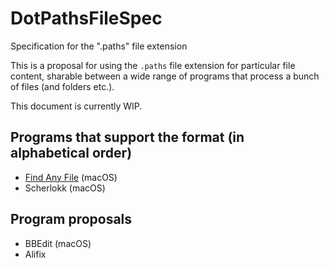 # DotPathsFileSpec

Specification for the ".paths" file extension

This is a proposal for using the `.paths` file extension for particular file content, sharable between a wide range of programs that process a bunch of files (and folders etc.).

This document is currently WIP.

## Programs that support the format (in alphabetical order)

- [Find Any File](http://findanyfile.app/) (macOS)
- Scherlokk (macOS)

## Program proposals

- BBEdit (macOS)
- Alifix

